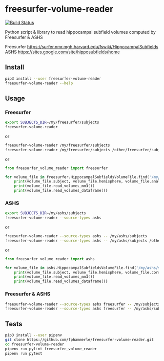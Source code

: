 # freesurfer-volume-reader

[![Build Status](https://travis-ci.org/fphammerle/freesurfer-volume-reader.svg?branch=master)](https://travis-ci.org/fphammerle/freesurfer-volume-reader)

Python script & library to
read hippocampal subfield volumes computed by Freesurfer & ASHS

Freesurfer https://surfer.nmr.mgh.harvard.edu/fswiki/HippocampalSubfields
ASHS https://sites.google.com/site/hipposubfields/home

## Install

```sh
pip3 install --user freesurfer-volume-reader
freesurfer-volume-reader --help
```

## Usage

### Freesurfer

```sh
export SUBJECTS_DIR=/my/freesurfer/subjects
freesurfer-volume-reader
```

or

```sh
freesurfer-volume-reader /my/freesurfer/subjects
freesurfer-volume-reader /my/freesurfer/subjects /other/freesurfer/subjects
```

or

```python
from freesurfer_volume_reader import freesurfer

for volume_file in freesurfer.HippocampalSubfieldsVolumeFile.find('/my/freesurfer/subjects'):
    print(volume_file.subject, volume_file.hemisphere, volume_file.analysis_id)
    print(volume_file.read_volumes_mm3())
    print(volume_file.read_volumes_dataframe())
```

### ASHS

```sh
export SUBJECTS_DIR=/my/ashs/subjects
freesurfer-volume-reader --source-types ashs
```

or

```sh
freesurfer-volume-reader --source-types ashs -- /my/ashs/subjects
freesurfer-volume-reader --source-types ashs -- /my/ashs/subjects /other/ashs/subjects
```

or

```python
from freesurfer_volume_reader import ashs

for volume_file in ashs.HippocampalSubfieldsVolumeFile.find('/my/ashs/subjects'):
    print(volume_file.subject, volume_file.hemisphere, volume_file.correction)
    print(volume_file.read_volumes_mm3())
    print(volume_file.read_volumes_dataframe())
```

### Freesurfer & ASHS

```sh
freesurfer-volume-reader --source-types ashs freesurfer -- /my/subjects
freesurfer-volume-reader --source-types ashs freesurfer -- /my/ashs/subjects /my/freesurfer/subjects /other/subjects
```

## Tests

```sh
pip3 install --user pipenv
git clone https://github.com/fphammerle/freesurfer-volume-reader.git
cd freesurfer-volume-reader
pipenv run pylint freesurfer_volume_reader
pipenv run pytest
```
